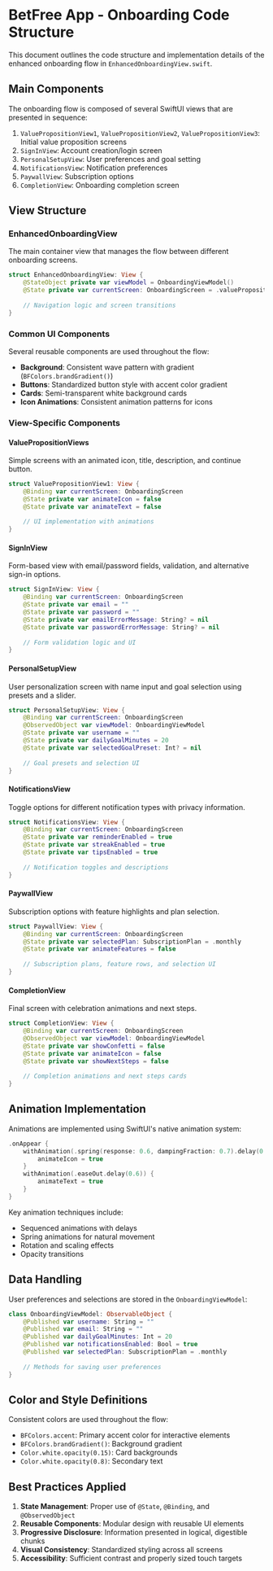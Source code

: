 # BetFree App - Onboarding Code Structure

This document outlines the code structure and implementation details of the enhanced onboarding flow in `EnhancedOnboardingView.swift`.

## Main Components

The onboarding flow is composed of several SwiftUI views that are presented in sequence:

1. `ValuePropositionView1`, `ValuePropositionView2`, `ValuePropositionView3`: Initial value proposition screens
2. `SignInView`: Account creation/login screen
3. `PersonalSetupView`: User preferences and goal setting
4. `NotificationsView`: Notification preferences
5. `PaywallView`: Subscription options
6. `CompletionView`: Onboarding completion screen

## View Structure

### EnhancedOnboardingView

The main container view that manages the flow between different onboarding screens.

```swift
struct EnhancedOnboardingView: View {
    @StateObject private var viewModel = OnboardingViewModel()
    @State private var currentScreen: OnboardingScreen = .valueProposition1
    
    // Navigation logic and screen transitions
}
```

### Common UI Components

Several reusable components are used throughout the flow:

- **Background**: Consistent wave pattern with gradient (`BFColors.brandGradient()`)
- **Buttons**: Standardized button style with accent color gradient
- **Cards**: Semi-transparent white background cards
- **Icon Animations**: Consistent animation patterns for icons

### View-Specific Components

#### ValuePropositionViews

Simple screens with an animated icon, title, description, and continue button.

```swift
struct ValuePropositionView1: View {
    @Binding var currentScreen: OnboardingScreen
    @State private var animateIcon = false
    @State private var animateText = false
    
    // UI implementation with animations
}
```

#### SignInView

Form-based view with email/password fields, validation, and alternative sign-in options.

```swift
struct SignInView: View {
    @Binding var currentScreen: OnboardingScreen
    @State private var email = ""
    @State private var password = ""
    @State private var emailErrorMessage: String? = nil
    @State private var passwordErrorMessage: String? = nil
    
    // Form validation logic and UI
}
```

#### PersonalSetupView

User personalization screen with name input and goal selection using presets and a slider.

```swift
struct PersonalSetupView: View {
    @Binding var currentScreen: OnboardingScreen
    @ObservedObject var viewModel: OnboardingViewModel
    @State private var username = ""
    @State private var dailyGoalMinutes = 20
    @State private var selectedGoalPreset: Int? = nil
    
    // Goal presets and selection UI
}
```

#### NotificationsView

Toggle options for different notification types with privacy information.

```swift
struct NotificationsView: View {
    @Binding var currentScreen: OnboardingScreen
    @State private var reminderEnabled = true
    @State private var streakEnabled = true
    @State private var tipsEnabled = true
    
    // Notification toggles and descriptions
}
```

#### PaywallView

Subscription options with feature highlights and plan selection.

```swift
struct PaywallView: View {
    @Binding var currentScreen: OnboardingScreen
    @State private var selectedPlan: SubscriptionPlan = .monthly
    @State private var animateFeatures = false
    
    // Subscription plans, feature rows, and selection UI
}
```

#### CompletionView

Final screen with celebration animations and next steps.

```swift
struct CompletionView: View {
    @Binding var currentScreen: OnboardingScreen
    @ObservedObject var viewModel: OnboardingViewModel
    @State private var showConfetti = false
    @State private var animateIcon = false
    @State private var showNextSteps = false
    
    // Completion animations and next steps cards
}
```

## Animation Implementation

Animations are implemented using SwiftUI's native animation system:

```swift
.onAppear {
    withAnimation(.spring(response: 0.6, dampingFraction: 0.7).delay(0.2)) {
        animateIcon = true
    }
    withAnimation(.easeOut.delay(0.6)) {
        animateText = true
    }
}
```

Key animation techniques include:
- Sequenced animations with delays
- Spring animations for natural movement
- Rotation and scaling effects
- Opacity transitions

## Data Handling

User preferences and selections are stored in the `OnboardingViewModel`:

```swift
class OnboardingViewModel: ObservableObject {
    @Published var username: String = ""
    @Published var email: String = ""
    @Published var dailyGoalMinutes: Int = 20
    @Published var notificationsEnabled: Bool = true
    @Published var selectedPlan: SubscriptionPlan = .monthly
    
    // Methods for saving user preferences
}
```

## Color and Style Definitions

Consistent colors are used throughout the flow:

- `BFColors.accent`: Primary accent color for interactive elements
- `BFColors.brandGradient()`: Background gradient
- `Color.white.opacity(0.15)`: Card backgrounds
- `Color.white.opacity(0.8)`: Secondary text

## Best Practices Applied

1. **State Management**: Proper use of `@State`, `@Binding`, and `@ObservedObject`
2. **Reusable Components**: Modular design with reusable UI elements
3. **Progressive Disclosure**: Information presented in logical, digestible chunks
4. **Visual Consistency**: Standardized styling across all screens
5. **Accessibility**: Sufficient contrast and properly sized touch targets 